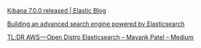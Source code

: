 [Kibana 7.0.0 released | Elastic Blog](https://www.elastic.co/blog/kibana-7-0-0-released)

[Building an advanced search engine powered by Elasticsearch](https://info.elastic.co/app-search-trial-v5.html?blade=elastic-adwords&hulk=cpc&ultron=app-search-trial&camp=rmk-appsearch&src=adwords&mdm=cpc&trm=&gclid=EAIaIQobChMIi5DhvpbS4AIVDo5-Ch3qmg4ZEAEYASAAEgI6D_D_BwE)

[TL;DR AWS — Open Distro Elasticsearch – Mayank Patel – Medium](https://medium.com/@maxy_ermayank/tl-dr-aws-open-distro-elasticsearch-fc642f0e592a)

